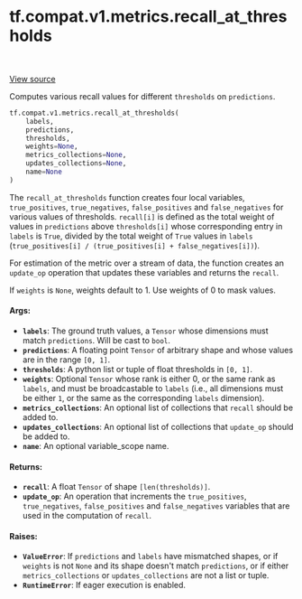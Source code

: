 <div itemscope itemtype="http://developers.google.com/ReferenceObject">
<meta itemprop="name" content="tf.compat.v1.metrics.recall_at_thresholds" />
<meta itemprop="path" content="Stable" />
</div>

# tf.compat.v1.metrics.recall_at_thresholds

<!-- Insert buttons and diff -->

<table class="tfo-notebook-buttons tfo-api" align="left">
</table>

<a target="_blank" href="/code/stable/tensorflow/python/ops/metrics_impl.py">View source</a>



Computes various recall values for different `thresholds` on `predictions`.

``` python
tf.compat.v1.metrics.recall_at_thresholds(
    labels,
    predictions,
    thresholds,
    weights=None,
    metrics_collections=None,
    updates_collections=None,
    name=None
)
```



<!-- Placeholder for "Used in" -->

The `recall_at_thresholds` function creates four local variables,
`true_positives`, `true_negatives`, `false_positives` and `false_negatives`
for various values of thresholds. `recall[i]` is defined as the total weight
of values in `predictions` above `thresholds[i]` whose corresponding entry in
`labels` is `True`, divided by the total weight of `True` values in `labels`
(`true_positives[i] / (true_positives[i] + false_negatives[i])`).

For estimation of the metric over a stream of data, the function creates an
`update_op` operation that updates these variables and returns the `recall`.

If `weights` is `None`, weights default to 1. Use weights of 0 to mask values.

#### Args:


* <b>`labels`</b>: The ground truth values, a `Tensor` whose dimensions must match
  `predictions`. Will be cast to `bool`.
* <b>`predictions`</b>: A floating point `Tensor` of arbitrary shape and whose values
  are in the range `[0, 1]`.
* <b>`thresholds`</b>: A python list or tuple of float thresholds in `[0, 1]`.
* <b>`weights`</b>: Optional `Tensor` whose rank is either 0, or the same rank as
  `labels`, and must be broadcastable to `labels` (i.e., all dimensions must
  be either `1`, or the same as the corresponding `labels` dimension).
* <b>`metrics_collections`</b>: An optional list of collections that `recall` should be
  added to.
* <b>`updates_collections`</b>: An optional list of collections that `update_op` should
  be added to.
* <b>`name`</b>: An optional variable_scope name.


#### Returns:


* <b>`recall`</b>: A float `Tensor` of shape `[len(thresholds)]`.
* <b>`update_op`</b>: An operation that increments the `true_positives`,
  `true_negatives`, `false_positives` and `false_negatives` variables that
  are used in the computation of `recall`.


#### Raises:


* <b>`ValueError`</b>: If `predictions` and `labels` have mismatched shapes, or if
  `weights` is not `None` and its shape doesn't match `predictions`, or if
  either `metrics_collections` or `updates_collections` are not a list or
  tuple.
* <b>`RuntimeError`</b>: If eager execution is enabled.

